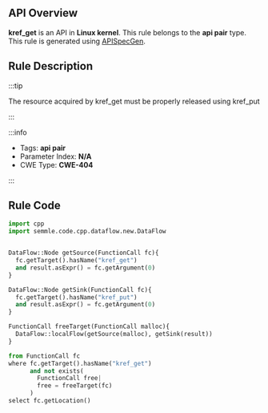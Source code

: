 ---
---


## API Overview
**kref_get** is an API in **Linux kernel**. This rule belongs to the **api pair** type. This rule is generated using [APISpecGen](../../tools/APISpecGen).
## Rule Description

:::tip

The resource acquired by kref_get must be properly released using kref_put

:::

:::info

- Tags: **api pair**
- Parameter Index: **N/A**
- CWE Type: **CWE-404**

:::

## Rule Code
```python
import cpp
import semmle.code.cpp.dataflow.new.DataFlow


DataFlow::Node getSource(FunctionCall fc){
  fc.getTarget().hasName("kref_get")
  and result.asExpr() = fc.getArgument(0)
}

DataFlow::Node getSink(FunctionCall fc){
  fc.getTarget().hasName("kref_put")
  and result.asExpr() = fc.getArgument(0)
}

FunctionCall freeTarget(FunctionCall malloc){
  DataFlow::localFlow(getSource(malloc), getSink(result))
}

from FunctionCall fc
where fc.getTarget().hasName("kref_get")
      and not exists(
        FunctionCall free| 
        free = freeTarget(fc)
      )
select fc.getLocation()

    
```